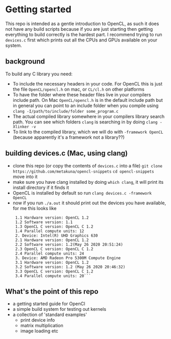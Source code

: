 # Getting started
This repo is intended as a gentle introduction to OpenCL, as such it does not have any build scripts because if you are just starting then getting everything to build correctly is the hardest part. I recommend trying to run `devices.c` first which prints out all the CPUs and GPUs available on your system.

## background
To build any C library you need:
 - To include the necessary headers in your code. For OpenCL this is just the file `OpenCL/opencl.h` on mac, or `CL/cl.h` on other platforms
 - To have the folder where these header files live in your compilers include path. On Mac `OpenCL/opencl.h` is in the default include path but in general you can point to an include folder when you compile using ```clang -I/path/to/include/folder some_program.c```
 - The actual compiled library somewhere in your compilers library search path. You can see which folders `clang` is searching in by doing `clang -Xlinker -v`
 - To link to the compiled library, which we will do with `-framework OpenCL` (because apparently it's a framework not a library??)

## building devices.c (Mac, using clang)
 - clone this repo (or copy the contents of `devices.c` into a file)
   ```git clone https://github.com/metakuna/opencl-snippets```
   ```cd opencl-snippets``` move into it
 - make sure you have clang installed by doing `which clang`, it will print its install directory if it finds it
 - OpenCL is installed by default so run
   ```clang devices.c -framework OpenCL```
 - now if you run `./a.out` it should print out the devices you have available, for me this looks like
   ```1. Device: Intel(R) Core(TM) i7-9750H CPU @ 2.60GHz
    1.1 Hardware version: OpenCL 1.2
    1.2 Software version: 1.1
    1.3 OpenCL C version: OpenCL C 1.2
    1.4 Parallel compute units: 12
    2. Device: Intel(R) UHD Graphics 630
    2.1 Hardware version: OpenCL 1.2
    2.2 Software version: 1.2(May 26 2020 20:51:24)
    2.3 OpenCL C version: OpenCL C 1.2
    2.4 Parallel compute units: 24
    3. Device: AMD Radeon Pro 5300M Compute Engine
    3.1 Hardware version: OpenCL 1.2
    3.2 Software version: 1.2 (May 26 2020 20:46:32)
    3.3 OpenCL C version: OpenCL C 1.2
    3.4 Parallel compute units: 20```

## What's the point of this repo
 - a getting started guide for OpenCl
 - a simple build system for testing out kernels
 - a collection of 'standard examples'
    - print device info
    - matrix multiplication
    - image loading etc